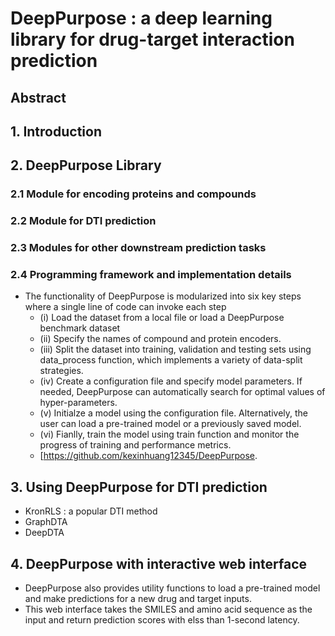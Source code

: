 # DeepPurpose : a deep learning library for drug-target interaction prediction

## Abstract

## 1. Introduction

## 2. DeepPurpose Library

### 2.1 Module for encoding proteins and compounds

### 2.2 Module for DTI prediction

### 2.3 Modules for other downstream prediction tasks

### 2.4 Programming framework and implementation details
  - The functionality of DeepPurpose is modularized into six key steps where a single line of code can invoke each step
    + (i) Load the dataset from a local file or load a DeepPurpose benchmark dataset
    + (ii) Specify the names of compound and protein encoders.
    + (iii) Split the dataset into training, validation and testing sets using data_process function, which implements a variety of data-split strategies.
    + (iv) Create a configuration file and specify model parameters. If needed, DeepPurpose can automatically search for optimal values of hyper-parameters.
    + (v) Initialze a model using the configuration file. Alternatively, the user can load a pre-trained model or a previously saved model.
    + (vi) Fianlly, train the model using train function and monitor the progress of training and performance metrics.
    + [https://github.com/kexinhuang12345/DeepPurpose.

## 3. Using DeepPurpose for DTI prediction
  - KronRLS : a popular DTI method
  - GraphDTA
  - DeepDTA

## 4. DeepPurpose with interactive web interface
  - DeepPurpose also provides utility functions to load a pre-trained model and make predictions for a new drug and target inputs.
  - This web interface takes the SMILES and amino acid sequence as the input and return prediction scores with elss than 1-second latency.
